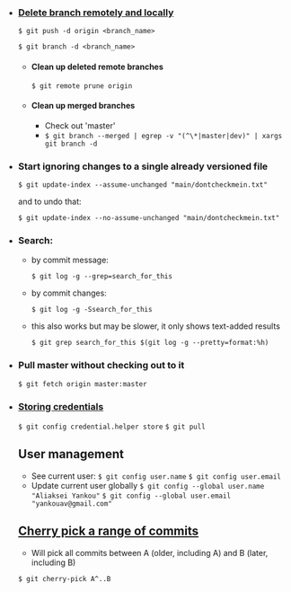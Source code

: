 

* ### [Delete branch remotely and locally](https://stackoverflow.com/questions/2003505/how-do-i-delete-a-git-branch-both-locally-and-remotely)

  ```$ git push -d origin <branch_name>```

  ```$ git branch -d <branch_name>```
  * #### Clean up deleted remote branches
    ```$ git remote prune origin```
  * #### Clean up merged branches
    * Check out 'master'
    * ```$ git branch --merged | egrep -v "(^\*|master|dev)" | xargs git branch -d```

* ### Start ignoring changes to a single already versioned file
  ```$ git update-index --assume-unchanged "main/dontcheckmein.txt"```

  and to undo that:

  ```$ git update-index --no-assume-unchanged "main/dontcheckmein.txt"```

* ### Search: 

  * by commit message:

    ```$ git log -g --grep=search_for_this```

  * by commit changes:

    ```$ git log -g -Ssearch_for_this```

  * this also works but may be slower, it only shows text-added results

    ```$ git grep search_for_this $(git log -g --pretty=format:%h)```


* ### Pull master without checking out to it
  ```$ git fetch origin master:master```

* ### [Storing credentials](https://stackoverflow.com/a/35942890)
  ```$ git config credential.helper store```
  ```$ git pull```
  
  ## User management
  * See current user:
  `$ git config user.name`
  `$ git config user.email`
  * Update current user globally
  `$ git config --global user.name "Aliaksei Yankou"`
  `$ git config --global user.email "yankouav@gmail.com"`
  
  ## [Cherry pick a range of commits](https://stackoverflow.com/a/3933416/5983311)
  * Will pick all commits between A (older, including A) and B (later, including B)
  
  ```$ git cherry-pick A^..B```
  
